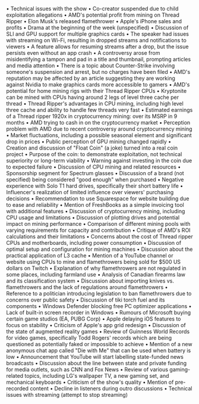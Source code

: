 • Technical issues with the show
• Co-creator suspended due to child exploitation allegations
• AMD's potential profit from mining on Thread Ripper
• Elon Musk's released flamethrower
• Apple's iPhone sales and profits
• Drama at the beginning of the week (unspecified)
• Discussion of SLI and GPU support for multiple graphics cards
• The speaker had issues with streaming on Wi-Fi, resulting in dropped streams and notifications to viewers
• A feature allows for resuming streams after a drop, but the issue persists even without an app crash
• A controversy arose from misidentifying a tampon and pad in a title and thumbnail, prompting articles and media attention
• There is a topic about Counter-Strike involving someone's suspension and arrest, but no charges have been filed
• AMD's reputation may be affected by an article suggesting they are working against Nvidia to make graphics cards more accessible to gamers
• AMD's potential for home mining rigs with their Thread Ripper CPUs
• Kryptonite can be mined with CPUs having around 2 legs of level three cache per thread
• Thread Ripper's advantages in CPU mining, including high level three cache and ability to handle few threads very fast
• Estimated earnings of a Thread ripper 1920x in cryptocurrency mining: over its MSRP in 9 months
• AMD trying to cash in on the cryptocurrency market
• Perception problem with AMD due to recent controversy around cryptocurrency mining
• Market fluctuations, including a possible seasonal element and significant drop in prices
• Public perception of GPU mining changed rapidly
• Creation and discussion of "Float Coin" (a joke) turned into a real coin project
• Purpose of the coin: to demonstrate exploitation, not technical superiority or long-term viability
• Warning against investing in the coin due to expected failure
• Discussion of CPU mining and related resources
• Sponsorship segment for Spectrum glasses
• Discussion of a brand (not specified) being considered "good enough" when purchased
• Negative experience with Solo T1 hard drives, specifically their short battery life
• Influencer's realization of limited influence over viewers' purchasing decisions
• Recommendation to use Squarespace for website building due to ease and reliability
• Mention of FreshBooks as a simple invoicing tool with additional features
• Discussion of cryptocurrency mining, including CPU usage and limitations
• Discussion of plotting drives and potential impact on mining performance
• Comparison of different mining pools with varying requirements for capacity and contribution
• Critique of AMD's ROI calculations and their limitations
• Concerns about the cost of Thread ripper CPUs and motherboards, including power consumption
• Discussion of optimal setup and configuration for mining machines
• Discussion about the practical application of L3 cache
• Mention of a YouTube channel or website using CPUs to mine and flamethrowers being sold for $500 US dollars on Twitch
• Explanation of why flamethrowers are not regulated in some places, including farmland use
• Analysis of Canadian firearms law and its classification system
• Discussion about importing knives vs. flamethrowers and the lack of regulations around flamethrowers
• Reference to a politician introducing legislation to ban flamethrowers due to concerns over public safety
• Discussion of tiki torch fuel and its components
• Windows Defender blocking free PC optimizer applications
• Lack of built-in screen recorder in Windows
• Rumours of Microsoft buying certain game studios (EA, PUBG Corp)
• Apple delaying iOS features to focus on stability
• Criticism of Apple's app grid redesign
• Discussion of the state of augmented reality games
• Review of Guinness World Records for video games, specifically Todd Rogers' records which are being questioned as potentially faked or impossible to achieve
• Mention of a new anonymous chat app called "Die with Me" that can be used when battery is low
• Announcement that YouTube will start labelling state-funded news broadcasts
• Discussion about the line between state and private funding for media outlets, such as CNN and Fox News
• Review of various gaming-related topics, including LG's wallpaper TV, a new gaming set, and mechanical keyboards
• Criticism of the show's quality
• Mention of pre-recorded content
• Decline in listeners during outro discussions
• Technical issues with streaming (attempt to stop streaming)